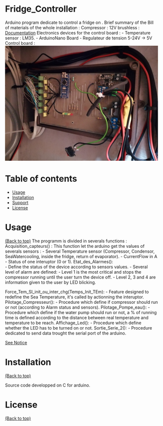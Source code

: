 # Fridge_Controller

  Arduino program dedicate to control a fridge on .
      Brief summary of the Bill of materials of the whole installation : 
		Compressor : 12V brushless : [Documentation](Pictures/2020_Doc_Compressor.pdf)
		Electronics devices for the control board : 
			- Temperature sensor : LM35.
			- ArduinoNano Board
			- Regulateur de tension 5-24V -> 5V
		Control board : ![image](Pictures/Control_Board.jpg)

# Table of contents

- [Usage](#usage)
- [Installation](#installation)
- [Support](#Support)
- [License](#license)


# Usage

[(Back to top)](#table-of-contents)
The programm is divided in severals functions :
  Acquisition_capteurs() : 
	This function let the arduino get the values of severals sensors :
		- Several Temperature sensor (Compressor, Condensor, SeaWatercooling, inside the fridge, return of evaporator).
		- CurrentFlow in A
		- Status of one interuptor (0 or 1).
  Etat_des_Alarmes():  
		- Define the status of the device according to sensors values.
		- Several level of alarm are defined:
			- Level 1 is the most critical and stops the compressor running until the user turn the device off.
			- Level 2, 3 and 4 are information given to the user by LED blicking.

  Force_Tem_SI_init_ou_inter_chg(Temps_Init_TEm):
		-  Feature designed to redefine the Sea Temperature, it's called by actionning the interuptor.
  Pilotage_Compresseur():
		-  Procedure which define if compressor should run or not (according to Alarm status and sensors).
  Pilotage_Pompe_eau():
		-  Procedure which define if the water pump should run or not, a % of running time is defined according to the 			   distance between real temperature and temperature to be reach.
  Affichage_Led():
		- Procedure which define whether the LED has to be turned on or not. 
  Sortie_Serie_2():
		-  Procedure dedicated to send data trought the serial port of the arduino.


 [See Notice](picures/Notice.pdf)	

# Installation

[(Back to top)](#table-of-contents)
  
  Source code developped on C for arduino.


# License

[(Back to top)](#table-of-contents)
	
